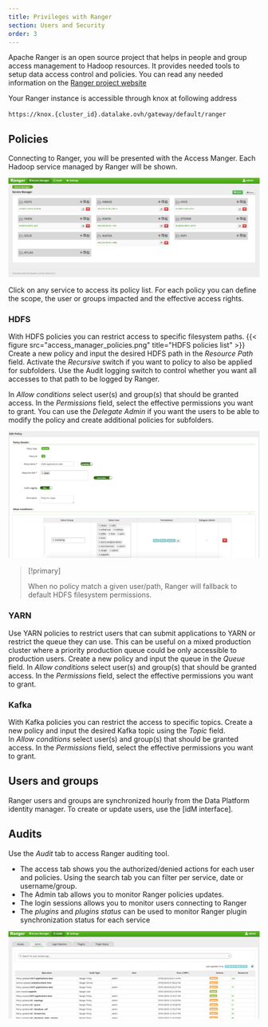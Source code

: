 ```yaml
---
title: Privileges with Ranger
section: Users and Security
order: 3
---
```


Apache Ranger is an open source project that helps in people and group access management to Hadoop resources.
It provides needed tools to setup data access control and policies.
You can read any needed information on the [Ranger project website](https://ranger.apache.org/)

Your Ranger instance is accessible through knox at following address

`https://knox.{cluster_id}.datalake.ovh/gateway/default/ranger`

## Policies

Connecting to Ranger, you will be presented with the Access Manger.
Each Hadoop service managed by Ranger will be shown.

![Ranger services](images/access_manager.png)

Click on any service to access its policy list. For each policy you can define the scope, the user or groups impacted
and the effective access rights.


### HDFS
With HDFS policies you can restrict access to specific filesystem paths.
{{< figure src="access_manager_policies.png" title="HDFS policies list" >}}
Create a new policy and input the desired HDFS path in the *Resource Path* field. Activate the *Recursive* switch
if you want to policy to also be applied for subfolders. Use the Audit logging switch to control whether you want
all accesses to that path to be logged by Ranger.

In *Allow conditions* select user(s) and group(s) that should be granted access. In the *Permissions* field,
select the effective permissions you want to grant. You can use the *Delegate Admin* if you want the users to be able to
modify the policy and create additional policies for subfolders.

![View policies manager](images/access_manager_policies_edit.png)

> [!primary]
>
> When no policy match a given user/path, Ranger will fallback to default HDFS filesystem permissions.
>

### YARN
Use YARN policies to restrict users that can submit applications to YARN or restrict the queue they can use.
This can be useful on a mixed production cluster where a priority production queue could be only accessible to production
users.
Create a new policy and input the queue in the *Queue* field. In *Allow conditions*  select user(s) and group(s) that
should be granted access. In the *Permissions* field, select the effective permissions you want to grant.

### Kafka
With Kafka policies you can restrict the access to specific topics.
Create a new policy and input the desired Kafka topic using the *Topic* field.  
In *Allow conditions*  select user(s) and group(s) that should be granted access.
In the *Permissions* field, select the effective permissions you want to grant.


## Users and groups
Ranger users and groups are synchronized hourly from the Data Platform identity manager. To create or update users, use the
[idM interface].

## Audits

Use the *Audit* tab to access Ranger auditing tool.

- The access tab shows you the authorized/denied actions for each user and
policies. Using the search tab you can filter per service, date or username/group.
- The Admin tab allows you to monitor Ranger policies updates.
- The login sessions allows you to monitor users connecting to Ranger
- The *plugins* and *plugins status* can be used to monitor Ranger plugin synchronization status for each service

![Ranger audit](images/audit_admin.png)
